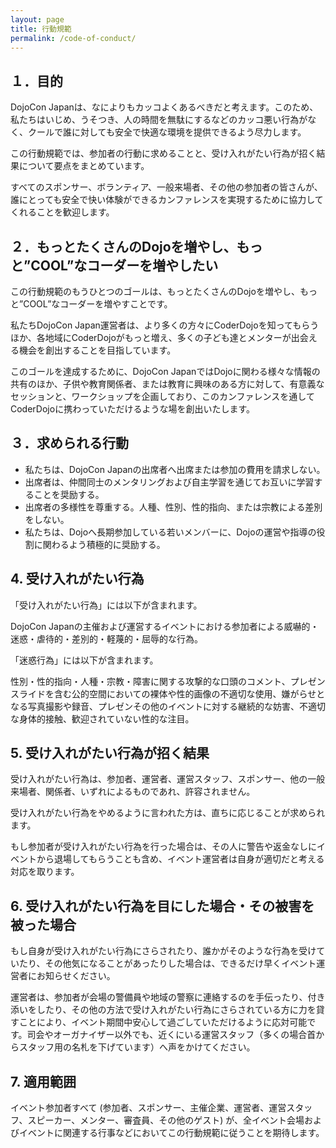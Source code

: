 ```yaml
---
layout: page
title: 行動規範
permalink: /code-of-conduct/
---
```


## １．目的

DojoCon Japanは、なによりもカッコよくあるべきだと考えます。このため、私たちはいじめ、うそつき、人の時間を無駄にするなどのカッコ悪い行為がなく、クールで誰に対しても安全で快適な環境を提供できるよう尽力します。

この行動規範では、参加者の行動に求めることと、受け入れがたい行為が招く結果について要点をまとめています。

すべてのスポンサー、ボランティア、一般来場者、その他の参加者の皆さんが、誰にとっても安全で快い体験ができるカンファレンスを実現するために協力してくれることを歓迎します。

## ２．もっとたくさんのDojoを増やし、もっと”COOL”なコーダーを増やしたい

この行動規範のもうひとつのゴールは、もっとたくさんのDojoを増やし、もっと”COOL”なコーダーを増やすことです。

私たちDojoCon Japan運営者は、より多くの方々にCoderDojoを知ってもらうほか、各地域にCoderDojoがもっと増え、多くの子ども達とメンターが出会える機会を創出することを目指しています。 

このゴールを達成するために、DojoCon JapanではDojoに関わる様々な情報の共有のほか、子供や教育関係者、または教育に興味のある方に対して、有意義なセッションと、ワークショップを企画しており、このカンファレンスを通してCoderDojoに携わっていただけるような場を創出いたします。

## ３．求められる行動

* 私たちは、DojoCon Japanの出席者へ出席または参加の費用を請求しない。
* 出席者は、仲間同士のメンタリングおよび自主学習を通じてお互いに学習することを奨励する。
* 出席者の多様性を尊重する。人種、性別、性的指向、または宗教による差別をしない。
* 私たちは、Dojoへ長期参加している若いメンバーに、Dojoの運営や指導の役割に関わるよう積極的に奨励する。


## 4. 受け入れがたい行為

「受け入れがたい行為」には以下が含まれます。

DojoCon Japanの主催および運営するイベントにおける参加者による威嚇的・迷惑・虐待的・差別的・軽蔑的・屈辱的な行為。 

「迷惑行為」には以下が含まれます。

性別・性的指向・人種・宗教・障害に関する攻撃的な口頭のコメント、プレゼンスライドを含む公的空間においての裸体や性的画像の不適切な使用、嫌がらせとなる写真撮影や録音、プレゼンその他のイベントに対する継続的な妨害、不適切な身体的接触、歓迎されていない性的な注目。

## 5. 受け入れがたい行為が招く結果

受け入れがたい行為は、参加者、運営者、運営スタッフ、スポンサー、他の一般来場者、関係者、いずれによるものであれ、許容されません。

受け入れがたい行為をやめるように言われた方は、直ちに応じることが求められます。

もし参加者が受け入れがたい行為を行った場合は、その人に警告や返金なしにイベントから退場してもらうことも含め、イベント運営者は自身が適切だと考える対応を取ります。

## 6. 受け入れがたい行為を目にした場合・その被害を被った場合

もし自身が受け入れがたい行為にさらされたり、誰かがそのような行為を受けていたり、その他気になることがあったりした場合は、できるだけ早くイベント運営者にお知らせください。

運営者は、参加者が会場の警備員や地域の警察に連絡するのを手伝ったり、付き添いをしたり、その他の方法で受け入れがたい行為にさらされている方に力を貸すことにより、イベント期間中安心して過ごしていただけるように応対可能です。司会やオーガナイザー以外でも、近くにいる運営スタッフ（多くの場合首からスタッフ用の名札を下げています）へ声をかけてください。

## 7. 適用範囲

イベント参加者すべて (参加者、スポンサー、主催企業、運営者、運営スタッフ、スピーカー、メンター、審査員、その他のゲスト) が、全イベント会場およびイベントに関連する行事などにおいてこの行動規範に従うことを期待します。
